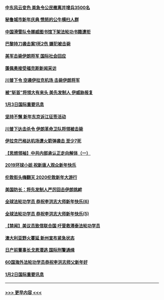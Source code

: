 #### [中东风云变色 美急令公民撤离并增兵3500名](../pages/prog202/a102744827.md?t=01041311) 
#### [秘鲁城市新年庆典 愤怒的公牛横扫人群](../pages/prog202/a102744618.md?t=01041311) 
#### [中国滑雪队令挪威图书馆下架法轮功书籍遭拒](../pages/prog202/a102744639.md?t=01041311) 
#### [巴黎持刀袭击案1死2伤 嫌犯被击毙](../pages/prog202/a102744566.md?t=01041311) 
#### [美军击毙伊朗将军 国际社会回应](../pages/prog202/a102744485.md?t=01041311) 
#### [蓬佩奥接受福克斯新闻采访](../pages/prog202/a102744480.md?t=01041311) 
#### [川普下令 空袭伊拉克机场 击毙伊朗将军](../pages/prog202/a102744470.md?t=01041311) 
#### [被“斩首”将领大有来头 美先发制人 伊威胁报复](../pages/prog202/a102744454.md?t=01041311) 
#### [1月3日国际重要讯息](../pages/prog202/a102744301.md?t=01041311) 
#### [坚持不懈 新年东京诉江征签活动](../pages/prog202/a102744303.md?t=01041311) 
#### [川普下达击杀令 伊朗革命卫队将领被击毙](../pages/prog202/a102741911.md?t=01041311) 
#### [伊拉克巴格达机场遭火箭弹袭击 至少7死](../pages/prog202/a102744115.md?t=01041311) 
#### [【思想领袖】中共内部承认正走向解体（一）](../pages/prog202/a102744097.md?t=01041311) 
#### [2019环球小姐 祝新唐人观众新年快乐](../pages/prog202/a102744043.md?t=01041311) 
#### [伦敦街头嗨翻天 2020伦敦新年大游行](../pages/prog202/a102743925.md?t=01041311) 
#### [美国防长：将先发制人严厉回击伊朗挑衅](../pages/prog202/a102743930.md?t=01041311) 
#### [全球法轮功学员 恭祝李洪志大师新年快乐(6)](../pages/prog202/a102743899.md?t=01041311) 
#### [全球法轮功学员 恭祝李洪志大师新年快乐(5)](../pages/prog202/a102743766.md?t=01041311) 
#### [【禁闻】美议员致信联合国 吁营救滞泰法轮功学员](../pages/prog202/a102743781.md?t=01041311) 
#### [澳大利亚野火蔓延 新州宣布紧急状态](../pages/prog202/a102743681.md?t=01041311) 
#### [日产前董事长戈恩潜逃 国际刑警通缉](../pages/prog202/a102743676.md?t=01041311) 
#### [60国海外法轮功学员恭祝李洪志师父新年好](../pages/prog202/a102743628.md?t=01041311) 
#### [1月2日国际重要讯息](../pages/prog202/a102743488.md?t=01041311) 

----
#### [ >>> 更早内容 <<< ](../indexes/prog202-earlier.md)
